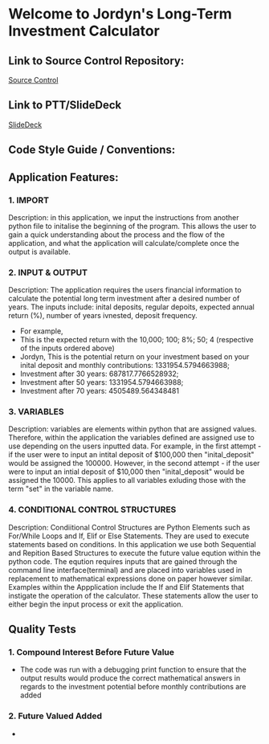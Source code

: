 # Welcome to Jordyn's Long-Term Investment Calculator 
## Link to Source Control Repository:
[Source Control](https://github.com/JanzenCode/JordynSmall_T1A3)
## Link to PTT/SlideDeck
[SlideDeck](https://youtu.be/2iR8GzJ-fTc)
## Code Style Guide / Conventions:

## Application Features:
### 1. IMPORT
Description: in this application, we input the instructions from another python file to initalise the beginning of the program.
This allows the user to gain a quick understanding about the process and the flow of the application, and what the application will calculate/complete once the output is available.
### 2. INPUT & OUTPUT
Description: The application requires the users financial information to calculate the potential long term investment after a desired number of years.
The inputs include: inital deposits, regular depoits, expected annual return (%), number of years ivnested, deposit frequency. 
- For example, 
- This is the expected return with the 10,000; 100; 8%; 50; 4 (respective of the inputs ordered above)
- Jordyn, This is the potential return on your investment based on your inital deposit and monthly contributions: 1331954.5794663988;
- Investment after 30 years: 687817.7766528932;
- Investment after 50 years: 1331954.5794663988;
- Investment after 70 years: 4505489.564348481
### 3. VARIABLES 
Description: variables are elements within python that are assigned values. Therefore, within the application the variables defined are assigned use to use depending on the users inputted data. For example, in the first attempt - if the user were to input an intital deposit of $100,000 then "inital_deposit" would be assigned the 100000. However, in the second attempt - if the user were to input an intial deposit of $10,000 then "inital_deposit" would be assigned the 10000. This applies to all variables exluding those with the term "set" in the variable name. 
### 4. CONDITIONAL CONTROL STRUCTURES 
Description: Condiitional Control Structures are Python Elements such as For/While Loops and If, Elif or Else Statements. They are used to execute statements based on conditions. In this application we use both Sequential and Repition Based Structures to execute the future value eqution within the python code. The eqution requires inputs that are gained through the command line interface(terminal) and are placed into variables used in replacement to mathematical expressions done on paper however similar. Examples within the Appplication include the If and Elif Statements that instigate the operation of the calculator. These statements allow the user to either begin the input process or exit the application. 

## Quality Tests
### 1. Compound Interest Before Future Value
- The code was run with a debugging print function to ensure that the output results would produce the correct mathematical answers in regards to the investment potential before monthly contributions are added
### 2. Future Valued Added
- 



